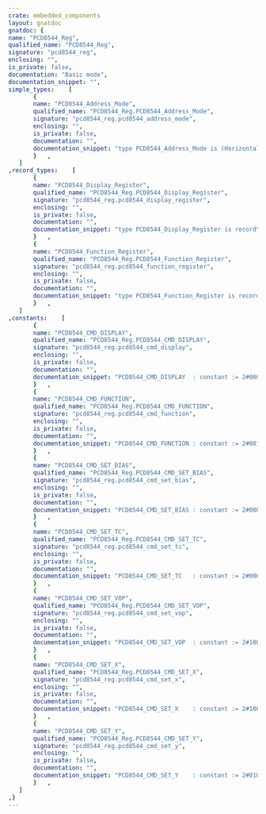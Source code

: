 ```yaml
---
crate: embedded_components
layout: gnatdoc
gnatdoc: {
name: "PCD8544_Reg",
qualified_name: "PCD8544_Reg",
signature: "pcd8544_reg",
enclosing: "",
is_private: false,
documentation: "Basic mode",
documentation_snippet: "",
simple_types:    [
       {
       name: "PCD8544_Address_Mode",
       qualified_name: "PCD8544_Reg.PCD8544_Address_Mode",
       signature: "pcd8544_reg.pcd8544_address_mode",
       enclosing: "",
       is_private: false,
       documentation: "",
       documentation_snippet: "type PCD8544_Address_Mode is (Horizontal, Vertical);",
       }   ,
   ]
,record_types:    [
       {
       name: "PCD8544_Display_Register",
       qualified_name: "PCD8544_Reg.PCD8544_Display_Register",
       signature: "pcd8544_reg.pcd8544_display_register",
       enclosing: "",
       is_private: false,
       documentation: "",
       documentation_snippet: "type PCD8544_Display_Register is record\n   Enable    : Boolean := False;\n   Invert    : Boolean := False;\n   Reserved1 : Boolean := False;\n   Reserved2 : Boolean := False;\nend record;",
       }   ,
       {
       name: "PCD8544_Function_Register",
       qualified_name: "PCD8544_Reg.PCD8544_Function_Register",
       signature: "pcd8544_reg.pcd8544_function_register",
       enclosing: "",
       is_private: false,
       documentation: "",
       documentation_snippet: "type PCD8544_Function_Register is record\n   Power_Down    : Boolean              := True;\n   Address_Mode  : PCD8544_Address_Mode := Horizontal;\n   Extended_Mode : Boolean              := False;\n   Reserved      : Boolean              := False;\nend record;",
       }   ,
   ]
,constants:    [
       {
       name: "PCD8544_CMD_DISPLAY",
       qualified_name: "PCD8544_Reg.PCD8544_CMD_DISPLAY",
       signature: "pcd8544_reg.pcd8544_cmd_display",
       enclosing: "",
       is_private: false,
       documentation: "",
       documentation_snippet: "PCD8544_CMD_DISPLAY  : constant := 2#0000_1000#;",
       }   ,
       {
       name: "PCD8544_CMD_FUNCTION",
       qualified_name: "PCD8544_Reg.PCD8544_CMD_FUNCTION",
       signature: "pcd8544_reg.pcd8544_cmd_function",
       enclosing: "",
       is_private: false,
       documentation: "",
       documentation_snippet: "PCD8544_CMD_FUNCTION : constant := 2#0010_0000#;",
       }   ,
       {
       name: "PCD8544_CMD_SET_BIAS",
       qualified_name: "PCD8544_Reg.PCD8544_CMD_SET_BIAS",
       signature: "pcd8544_reg.pcd8544_cmd_set_bias",
       enclosing: "",
       is_private: false,
       documentation: "",
       documentation_snippet: "PCD8544_CMD_SET_BIAS : constant := 2#0001_0000#;",
       }   ,
       {
       name: "PCD8544_CMD_SET_TC",
       qualified_name: "PCD8544_Reg.PCD8544_CMD_SET_TC",
       signature: "pcd8544_reg.pcd8544_cmd_set_tc",
       enclosing: "",
       is_private: false,
       documentation: "",
       documentation_snippet: "PCD8544_CMD_SET_TC   : constant := 2#0000_0100#;",
       }   ,
       {
       name: "PCD8544_CMD_SET_VOP",
       qualified_name: "PCD8544_Reg.PCD8544_CMD_SET_VOP",
       signature: "pcd8544_reg.pcd8544_cmd_set_vop",
       enclosing: "",
       is_private: false,
       documentation: "",
       documentation_snippet: "PCD8544_CMD_SET_VOP  : constant := 2#1000_0000#;",
       }   ,
       {
       name: "PCD8544_CMD_SET_X",
       qualified_name: "PCD8544_Reg.PCD8544_CMD_SET_X",
       signature: "pcd8544_reg.pcd8544_cmd_set_x",
       enclosing: "",
       is_private: false,
       documentation: "",
       documentation_snippet: "PCD8544_CMD_SET_X    : constant := 2#1000_0000#;",
       }   ,
       {
       name: "PCD8544_CMD_SET_Y",
       qualified_name: "PCD8544_Reg.PCD8544_CMD_SET_Y",
       signature: "pcd8544_reg.pcd8544_cmd_set_y",
       enclosing: "",
       is_private: false,
       documentation: "",
       documentation_snippet: "PCD8544_CMD_SET_Y    : constant := 2#0100_0000#;",
       }   ,
   ]
,}
---
```

